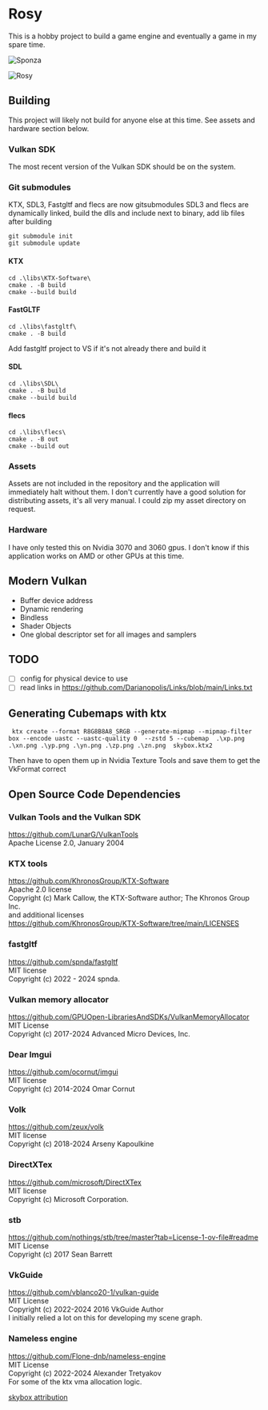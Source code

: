 # Rosy

This is a hobby project to build a game engine and eventually a game in my spare time.

![Sponza](https://github.com/user-attachments/assets/5cede515-33e1-488b-970f-f091bd9bc6ad)

![Rosy](https://github.com/user-attachments/assets/a71c1672-3039-47c0-a3b1-cb47d8115938)

## Building

This project will likely not build for anyone else at this time. See assets and hardware section below.

### Vulkan SDK

The most recent version of the Vulkan SDK should be on the system.

### Git submodules

KTX, SDL3, Fastgltf and flecs are now gitsubmodules
SDL3 and flecs are dynamically linked, build the dlls and include next to binary, add lib files after building

```
git submodule init
git submodule update
```

#### KTX
```
cd .\libs\KTX-Software\
cmake . -B build
cmake --build build
```

#### FastGLTF
```
cd .\libs\fastgltf\
cmake . -B build
```
Add fastgltf project to VS if it's not already there and build it

#### SDL
```
cd .\libs\SDL\
cmake . -B build
cmake --build build
```

#### flecs
```
cd .\libs\flecs\
cmake . -B out
cmake --build out
```

### Assets 

Assets are not included in the repository and the application will immediately halt without them. I don't currently have a good solution
for distributing assets, it's all very manual. I could zip my asset directory on request.

### Hardware

I have only tested this on Nvidia 3070 and 3060 gpus. I don't know if this application works on AMD or other GPUs at this time.

## Modern Vulkan 
* Buffer device address
* Dynamic rendering
* Bindless
* Shader Objects
* One global descriptor set for all images and samplers

## TODO
* [ ] config for physical device to use
* [ ] read links in https://github.com/Darianopolis/Links/blob/main/Links.txt

## Generating Cubemaps with ktx

```
 ktx create --format R8G8B8A8_SRGB --generate-mipmap --mipmap-filter box --encode uastc --uastc-quality 0  --zstd 5 --cubemap  .\xp.png .\xn.png .\yp.png .\yn.png .\zp.png .\zn.png  skybox.ktx2
 ```
 Then have to open them up in Nvidia Texture Tools and save them to get the VkFormat correct

 ## Open Source Code Dependencies

### Vulkan Tools and the Vulkan SDK
https://github.com/LunarG/VulkanTools<br/>
Apache License  2.0, January 2004<br/>

 ### KTX tools
 https://github.com/KhronosGroup/KTX-Software   <br/>
 Apache 2.0 license <br/>
 Copyright (c) Mark Callow, the KTX-Software author; The Khronos Group Inc. <br/>
 and additional licenses<br/>
 https://github.com/KhronosGroup/KTX-Software/tree/main/LICENSES

 ### fastgltf 
 https://github.com/spnda/fastgltf  <br/>
 MIT license <br/>
 Copyright (c) 2022 - 2024 spnda.  <br/>

 ### Vulkan memory allocator
 https://github.com/GPUOpen-LibrariesAndSDKs/VulkanMemoryAllocator  <br/>
 MIT License  <br/>
 Copyright  (c) 2017-2024 Advanced Micro Devices, Inc. <br/>

 ### Dear Imgui 
 https://github.com/ocornut/imgui  <br/>
 MIT license  <br/>
 Copyright (c) 2014-2024 Omar Cornut <br/>

 ### Volk
 https://github.com/zeux/volk  <br/>
 MIT license  <br/>
 Copyright (c) 2018-2024 Arseny Kapoulkine <br/>


 ### DirectXTex 
 https://github.com/microsoft/DirectXTex  <br/>
 MIT license  <br/>
 Copyright (c) Microsoft Corporation.
  <br/>

 ### stb
 https://github.com/nothings/stb/tree/master?tab=License-1-ov-file#readme   <br/>
 MIT License  <br/>
 Copyright (c) 2017 Sean Barrett <br/>

 ### VkGuide
 https://github.com/vblanco20-1/vulkan-guide <br/>
 MIT License<br/>
 Copyright (c) 2022-2024 2016 VkGuide Author<br/>
 I initially relied a lot on this for developing my scene graph.<br/>

 ### Nameless engine
 https://github.com/Flone-dnb/nameless-engine <br/>
 MIT License<br/>
 Copyright (c) 2022-2024 Alexander Tretyakov<br/>
 For some of the ktx vma allocation logic.<br/>

[skybox attribution](https://sketchfab.com/3d-models/free-skybox-blue-desert-fd952e60be9746e0872840e89fbf7370)
